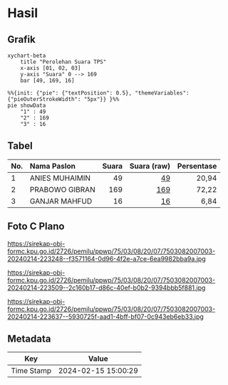 # Hasil

## Grafik

```mermaid
xychart-beta
    title "Perolehan Suara TPS"
    x-axis [01, 02, 03]
    y-axis "Suara" 0 --> 169
    bar [49, 169, 16]
```

```mermaid
%%{init: {"pie": {"textPosition": 0.5}, "themeVariables": {"pieOuterStrokeWidth": "5px"}} }%%
pie showData
    "1" : 49
    "2" : 169
    "3" : 16
```

## Tabel

| No. | Nama Paslon    | Suara | Suara (raw) | Persentase |
|:--- |:-------------- | -----:| -----------:| ----------:|
| 1   | ANIES MUHAIMIN | 49    | [49][p-1]   | 20,94      |
| 2   | PRABOWO GIBRAN | 169   | [169][p-2]  | 72,22      |
| 3   | GANJAR MAHFUD  | 16    | [16][p-3]   | 6,84       |


[p-1]: https://github.com/gigit-pemilu/pemilu-2024-75-gorontalo/blob/main/pilpres/hitung-suara/sub/75-gorontalo/sub/03-bone-bolango/sub/08-kabila-bone/sub/2007-biluango/sub/003-tps/sub/paslon-1.txt
[p-2]: https://github.com/gigit-pemilu/pemilu-2024-75-gorontalo/blob/main/pilpres/hitung-suara/sub/75-gorontalo/sub/03-bone-bolango/sub/08-kabila-bone/sub/2007-biluango/sub/003-tps/sub/paslon-2.txt
[p-3]: https://github.com/gigit-pemilu/pemilu-2024-75-gorontalo/blob/main/pilpres/hitung-suara/sub/75-gorontalo/sub/03-bone-bolango/sub/08-kabila-bone/sub/2007-biluango/sub/003-tps/sub/paslon-3.txt

## Foto C Plano

https://sirekap-obj-formc.kpu.go.id/2726/pemilu/ppwp/75/03/08/20/07/7503082007003-20240214-223248--f3571164-0d96-4f2e-a7ce-6ea9982bba9a.jpg

https://sirekap-obj-formc.kpu.go.id/2726/pemilu/ppwp/75/03/08/20/07/7503082007003-20240214-223509--2c160b17-d86c-40ef-b0b2-9394bbb5f881.jpg

https://sirekap-obj-formc.kpu.go.id/2726/pemilu/ppwp/75/03/08/20/07/7503082007003-20240214-223637--5930725f-aad1-4bff-bf07-0c943eb6eb33.jpg


## Metadata

| Key        | Value               |
| ---------- | ------------------- |
| Time Stamp | 2024-02-15 15:00:29 |



